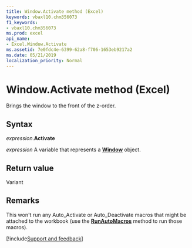 ```yaml
---
title: Window.Activate method (Excel)
keywords: vbaxl10.chm356073
f1_keywords:
- vbaxl10.chm356073
ms.prod: excel
api_name:
- Excel.Window.Activate
ms.assetid: 7e0fdc4e-6399-62a8-f706-1653eb9217a2
ms.date: 05/21/2019
localization_priority: Normal
---
```



# Window.Activate method (Excel)

Brings the window to the front of the z-order. 


## Syntax

_expression_.**Activate**

_expression_ A variable that represents a **[Window](Excel.Window.md)** object.


## Return value

Variant


## Remarks

This won't run any Auto_Activate or Auto_Deactivate macros that might be attached to the workbook (use the **[RunAutoMacros](Excel.Workbook.RunAutoMacros.md)** method to run those macros).




[!include[Support and feedback](~/includes/feedback-boilerplate.md)]
